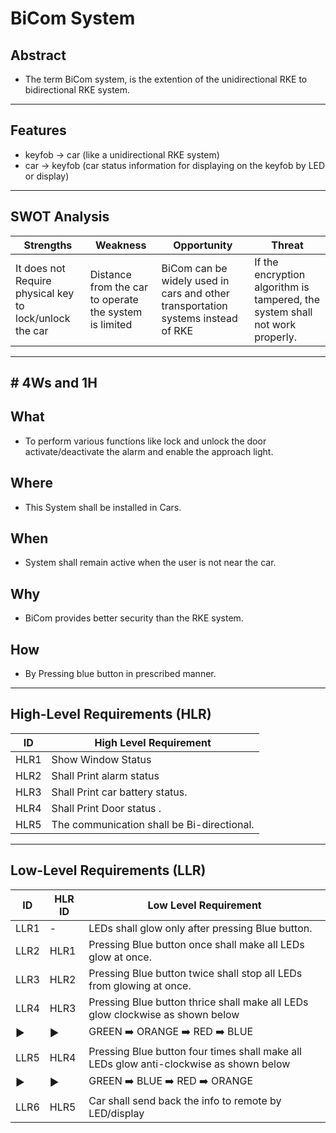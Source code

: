 # BiCom System
## Abstract
 
* The term BiCom system, is the extention of the unidirectional RKE to bidirectional RKE system. 
***
## Features
*	keyfob -> car (like a unidirectional RKE system) 
*	car -> keyfob (car status information for displaying on the keyfob by LED or display) 
***
## SWOT Analysis
| Strengths | Weakness | Opportunity | Threat |
|-----------|----------|-------------|--------|
| It does not Require physical key to lock/unlock the car | Distance from the car to operate the system is limited |  BiCom can be widely used in cars and other transportation systems instead of RKE |If the encryption algorithm is tampered, the system shall not work properly. | 
***
## # 4Ws and 1H

## What
* To perform various functions like lock and unlock the door activate/deactivate the alarm and enable the approach light.

## Where
* This System shall be installed in Cars.

## When
* System shall remain active when the user is not near the car. 

## Why
* BiCom provides better security than the RKE system.

## How
* By Pressing blue button in prescribed manner.

*** 
## High-Level Requirements (HLR)

| ID | High Level Requirement |
|---|---|
| HLR1 |Show Window Status  |
| HLR2 |Shall Print alarm status |
| HLR3 |Shall Print car battery status. |
| HLR4 |Shall Print Door status . |
| HLR5 |The communication shall be Bi-directional. |

***
## Low-Level Requirements (LLR)

| ID | HLR ID |Low Level Requirement |
|---|---|---|
| LLR1 |  - |LEDs shall glow only after pressing Blue button. |
| LLR2 |HLR1 |Pressing Blue button once shall make all LEDs glow at once. | 
| LLR3 |HLR2|Pressing Blue button twice shall stop all LEDs from glowing at once. | 
| LLR4 |HLR3 |Pressing Blue button thrice shall make all LEDs glow clockwise as shown below |
| ▶️  | ▶️ | GREEN :arrow_right: ORANGE :arrow_right: RED :arrow_right: BLUE |  
| LLR5 |HLR4|Pressing Blue button four times shall make all LEDs glow anti-clockwise as shown below |
|  ▶️ | ▶️  | GREEN :arrow_right: BLUE :arrow_right: RED :arrow_right: ORANGE | 
| LLR6 |HLR5| Car shall send back the info to remote by LED/display |

